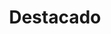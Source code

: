 ---
widget: blank
headless: true
weight: 2
active: false

title: "Destacado"

design:
  spacing:
    padding: ["20px", "0", "20px", "0"]
  columns: '1'
  background:
      color: "#bbccee"
---